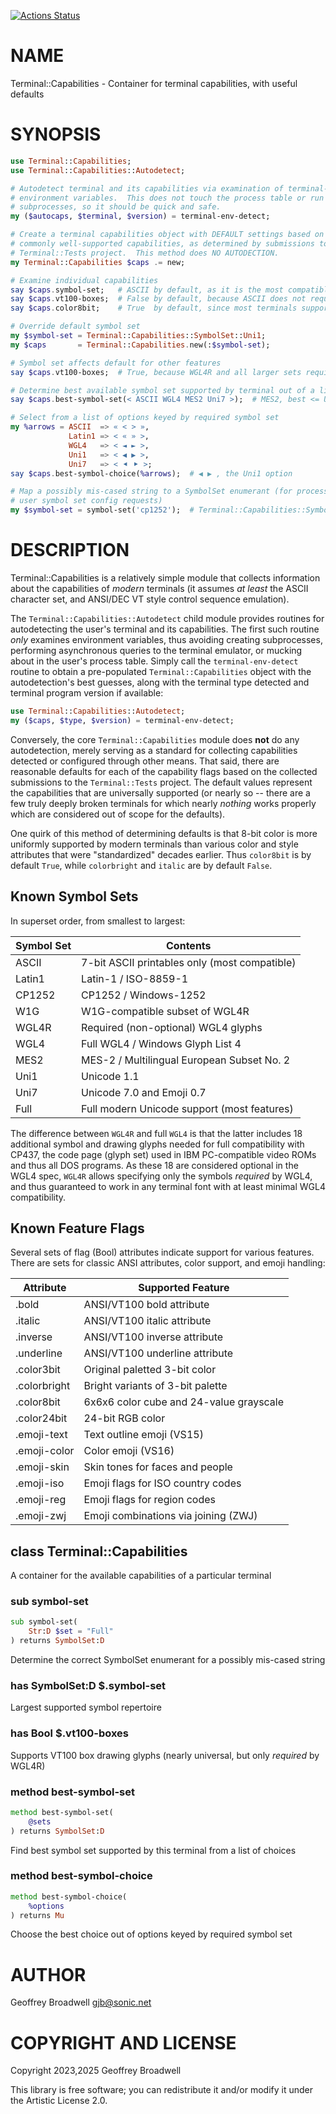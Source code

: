[![Actions Status](https://github.com/japhb/Terminal-Capabilities/actions/workflows/test.yml/badge.svg)](https://github.com/japhb/Terminal-Capabilities/actions)

NAME
====

Terminal::Capabilities - Container for terminal capabilities, with useful defaults

SYNOPSIS
========

```raku
use Terminal::Capabilities;
use Terminal::Capabilities::Autodetect;

# Autodetect terminal and its capabilities via examination of terminal-related
# environment variables.  This does not touch the process table or run any
# subprocesses, so it should be quick and safe.
my ($autocaps, $terminal, $version) = terminal-env-detect;

# Create a terminal capabilities object with DEFAULT settings based on the most
# commonly well-supported capabilities, as determined by submissions to the
# Terminal::Tests project.  This method does NO AUTODECTION.
my Terminal::Capabilities $caps .= new;

# Examine individual capabilities
say $caps.symbol-set;   # ASCII by default, as it is the most compatible
say $caps.vt100-boxes;  # False by default, because ASCII does not require it
say $caps.color8bit;    # True  by default, since most terminals support it

# Override default symbol set
my $symbol-set = Terminal::Capabilities::SymbolSet::Uni1;
my $caps       = Terminal::Capabilities.new(:$symbol-set);

# Symbol set affects default for other features
say $caps.vt100-boxes;  # True, because WGL4R and all larger sets require it

# Determine best available symbol set supported by terminal out of a list
say $caps.best-symbol-set(< ASCII WGL4 MES2 Uni7 >);  # MES2, best <= Uni1

# Select from a list of options keyed by required symbol set
my %arrows = ASCII  => « < > »,
             Latin1 => < « » >,
             WGL4   => < ◄ ► >,
             Uni1   => < ◀ ▶ >,
             Uni7   => < ⯇ ⯈ >;
say $caps.best-symbol-choice(%arrows);  # ◀ ▶ , the Uni1 option

# Map a possibly mis-cased string to a SymbolSet enumerant (for processing
# user symbol set config requests)
my $symbol-set = symbol-set('cp1252');  # Terminal::Capabilities::SymbolSet::CP1252
```

DESCRIPTION
===========

Terminal::Capabilities is a relatively simple module that collects information about the capabilities of *modern* terminals (it assumes *at least* the ASCII character set, and ANSI/DEC VT style control sequence emulation).

The `Terminal::Capabilities::Autodetect` child module provides routines for autodetecting the user's terminal and its capabilities. The first such routine *only* examines environment variables, thus avoiding creating subprocesses, performing asynchronous queries to the terminal emulator, or mucking about in the user's process table. Simply call the `terminal-env-detect` routine to obtain a pre-populated `Terminal::Capabilities` object with the autodetection's best guesses, along with the terminal type detected and terminal program version if available:

```raku
use Terminal::Capabilities::Autodetect;
my ($caps, $type, $version) = terminal-env-detect;
```

Conversely, the core `Terminal::Capabilities` module does **not** do any autodetection, merely serving as a standard for collecting capabilities detected or configured through other means. That said, there are reasonable defaults for each of the capability flags based on the collected submissions to the `Terminal::Tests` project. The default values represent the capabilities that are universally supported (or nearly so -- there are a few truly deeply broken terminals for which nearly *nothing* works properly which are considered out of scope for the defaults).

One quirk of this method of determining defaults is that 8-bit color is more uniformly supported by modern terminals than various color and style attributes that were "standardized" decades earlier. Thus `color8bit` is by default `True`, while `colorbright` and `italic` are by default `False`.

Known Symbol Sets
-----------------

In superset order, from smallest to largest:

<table class="pod-table">
<thead><tr>
<th>Symbol Set</th> <th>Contents</th>
</tr></thead>
<tbody>
<tr> <td>ASCII</td> <td>7-bit ASCII printables only (most compatible)</td> </tr> <tr> <td>Latin1</td> <td>Latin-1 / ISO-8859-1</td> </tr> <tr> <td>CP1252</td> <td>CP1252 / Windows-1252</td> </tr> <tr> <td>W1G</td> <td>W1G-compatible subset of WGL4R</td> </tr> <tr> <td>WGL4R</td> <td>Required (non-optional) WGL4 glyphs</td> </tr> <tr> <td>WGL4</td> <td>Full WGL4 / Windows Glyph List 4</td> </tr> <tr> <td>MES2</td> <td>MES-2 / Multilingual European Subset No. 2</td> </tr> <tr> <td>Uni1</td> <td>Unicode 1.1</td> </tr> <tr> <td>Uni7</td> <td>Unicode 7.0 and Emoji 0.7</td> </tr> <tr> <td>Full</td> <td>Full modern Unicode support (most features)</td> </tr>
</tbody>
</table>

The difference between `WGL4R` and full `WGL4` is that the latter includes 18 additional symbol and drawing glyphs needed for full compatibility with CP437, the code page (glyph set) used in IBM PC-compatible video ROMs and thus all DOS programs. As these 18 are considered optional in the WGL4 spec, `WGL4R` allows specifying only the symbols *required* by WGL4, and thus guaranteed to work in any terminal font with at least minimal WGL4 compatibility.

Known Feature Flags
-------------------

Several sets of flag (Bool) attributes indicate support for various features. There are sets for classic ANSI attributes, color support, and emoji handling:

<table class="pod-table">
<thead><tr>
<th>Attribute</th> <th>Supported Feature</th>
</tr></thead>
<tbody>
<tr> <td>.bold</td> <td>ANSI/VT100 bold attribute</td> </tr> <tr> <td>.italic</td> <td>ANSI/VT100 italic attribute</td> </tr> <tr> <td>.inverse</td> <td>ANSI/VT100 inverse attribute</td> </tr> <tr> <td>.underline</td> <td>ANSI/VT100 underline attribute</td> </tr> <tr> <td>.color3bit</td> <td>Original paletted 3-bit color</td> </tr> <tr> <td>.colorbright</td> <td>Bright variants of 3-bit palette</td> </tr> <tr> <td>.color8bit</td> <td>6x6x6 color cube and 24-value grayscale</td> </tr> <tr> <td>.color24bit</td> <td>24-bit RGB color</td> </tr> <tr> <td>.emoji-text</td> <td>Text outline emoji (VS15)</td> </tr> <tr> <td>.emoji-color</td> <td>Color emoji (VS16)</td> </tr> <tr> <td>.emoji-skin</td> <td>Skin tones for faces and people</td> </tr> <tr> <td>.emoji-iso</td> <td>Emoji flags for ISO country codes</td> </tr> <tr> <td>.emoji-reg</td> <td>Emoji flags for region codes</td> </tr> <tr> <td>.emoji-zwj</td> <td>Emoji combinations via joining (ZWJ)</td> </tr>
</tbody>
</table>

class Terminal::Capabilities
----------------------------

A container for the available capabilities of a particular terminal

### sub symbol-set

```raku
sub symbol-set(
    Str:D $set = "Full"
) returns SymbolSet:D
```

Determine the correct SymbolSet enumerant for a possibly mis-cased string

### has SymbolSet:D $.symbol-set

Largest supported symbol repertoire

### has Bool $.vt100-boxes

Supports VT100 box drawing glyphs (nearly universal, but only *required* by WGL4R)

### method best-symbol-set

```raku
method best-symbol-set(
    @sets
) returns SymbolSet:D
```

Find best symbol set supported by this terminal from a list of choices

### method best-symbol-choice

```raku
method best-symbol-choice(
    %options
) returns Mu
```

Choose the best choice out of options keyed by required symbol set

AUTHOR
======

Geoffrey Broadwell <gjb@sonic.net>

COPYRIGHT AND LICENSE
=====================

Copyright 2023,2025 Geoffrey Broadwell

This library is free software; you can redistribute it and/or modify it under the Artistic License 2.0.

